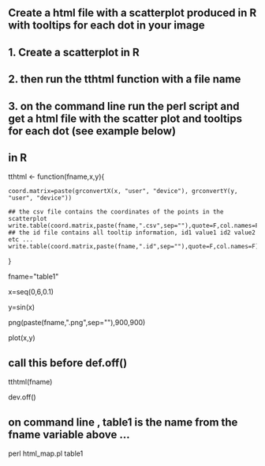 ## Create a html file with a scatterplot produced in R with tooltips for each dot in your image  

## 1. Create a scatterplot in R
## 2. then run the tthtml function with a file name
## 3. on the command line run the perl script and get a html file with the scatter plot and tooltips for each dot (see example below)

## in R
tthtml <- function(fname,x,y){

	coord.matrix=paste(grconvertX(x, "user", "device"), grconvertY(y, "user", "device"))

	## the csv file contains the coordinates of the points in the scatterplot
	write.table(coord.matrix,paste(fname,".csv",sep=""),quote=F,col.names=F)
	## the id file contains all tooltip information, id1 value1 id2 value2 etc ...
	write.table(coord.matrix,paste(fname,".id",sep=""),quote=F,col.names=F)
	
}

fname="table1"

x=seq(0,6,0.1)

y=sin(x)

png(paste(fname,".png",sep=""),900,900)

plot(x,y)

## call this before def.off()

tthtml(fname)

dev.off()


## on command line , table1 is the name from the fname variable above ...
perl html_map.pl table1
